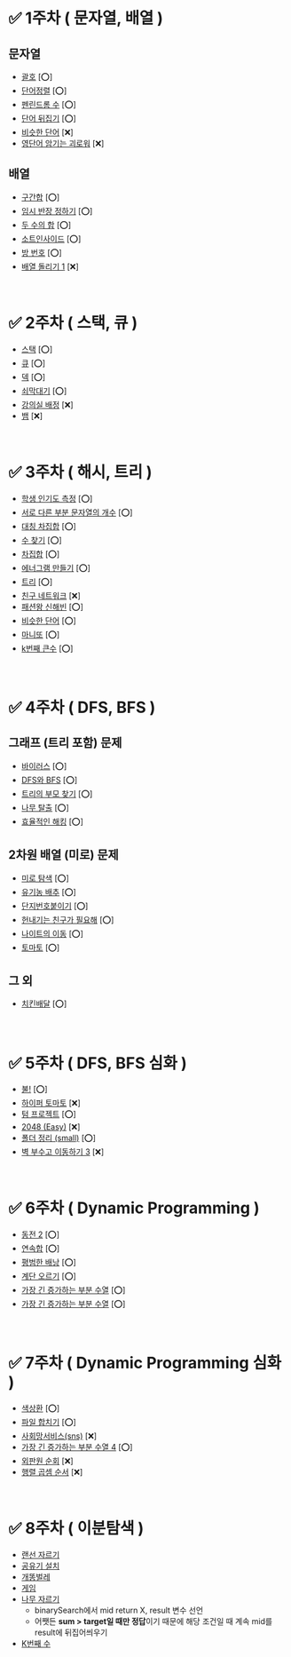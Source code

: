 # ✅ 1주차 ( 문자열, 배열 )

## 문자열
- [괄호](https://www.acmicpc.net/problem/9012) [⭕]
- [단어정렬](https://www.acmicpc.net/problem/1181) [⭕]
- [펜린드롬 수](https://www.acmicpc.net/problem/1259) [⭕]
- [단어 뒤집기](https://www.acmicpc.net/problem/9093) [⭕]
- [비슷한 단어](https://www.acmicpc.net/problem/1411) [❌]
- [영단어 암기는 괴로워](https://www.acmicpc.net/problem/20920) [❌]

## 배열
- [구간합](https://www.acmicpc.net/problem/11659) [⭕]
- [임시 반장 정하기](https://www.acmicpc.net/problem/1268) [⭕] 
- [두 수의 합](https://www.acmicpc.net/problem/3273) [⭕]
- [소트인사이드](https://www.acmicpc.net/problem/1427) [⭕]
- [방 번호](https://www.acmicpc.net/problem/1475) [⭕]
- [배열 돌리기 1](https://www.acmicpc.net/problem/16926) [❌]
<br>

# ✅ 2주차 ( 스택, 큐 )

- [스택](https://www.acmicpc.net/problem/10828) [⭕]
- [큐](https://www.acmicpc.net/problem/10845) [⭕]
- [덱](https://www.acmicpc.net/problem/10866) [⭕]
- [쇠막대기](https://www.acmicpc.net/problem/10799) [⭕]
- [강의실 배정](https://www.acmicpc.net/problem/11000) [❌]
- [뱀](https://www.acmicpc.net/problem/3190) [❌]
<br>

# ✅ 3주차 ( 해시, 트리 )

- [학생 인기도 측정](https://www.acmicpc.net/problem/25325) [⭕]
- [서로 다른 부분 문자열의 개수](https://www.acmicpc.net/problem/11478) [⭕]
- [대칭 차집합](https://www.acmicpc.net/problem/1269) [⭕]
- [수 찾기](https://www.acmicpc.net/problem/1920) [⭕]
- [차집합](https://www.acmicpc.net/problem/1822) [⭕]
- [에너그램 만들기](https://www.acmicpc.net/problem/1919) [⭕]
- [트리](https://www.acmicpc.net/problem/1068) [⭕]
- [친구 네트워크](https://www.acmicpc.net/problem/4195) [❌]
- [패션왕 신해빈](https://www.acmicpc.net/problem/9375) [⭕]
- [비슷한 단어](https://www.acmicpc.net/problem/2179) [⭕]
- [마니또](https://www.acmicpc.net/problem/5107) [⭕]
- [k번째 큰수](https://github.com/practice-codingtest-java/wooyong/blob/main/3%EC%A3%BC%EC%B0%A8/%EA%B0%9C%EC%9D%B8/README.md) [⭕]
<br>

# ✅ 4주차 ( DFS, BFS )

## 그래프 (트리 포함) 문제
- [바이러스](https://www.acmicpc.net/problem/2606) [⭕]
- [DFS와 BFS](https://www.acmicpc.net/problem/1260) [⭕]
- [트리의 부모 찾기](https://www.acmicpc.net/problem/11725) [⭕]
- [나무 탈출](https://www.acmicpc.net/problem/15900) [⭕]
- [효율적인 해킹](https://www.acmicpc.net/problem/1325) [⭕]

## 2차원 배열 (미로) 문제
- [미로 탐색](https://www.acmicpc.net/problem/2178) [⭕]
- [유기농 배추](https://www.acmicpc.net/problem/1012) [⭕]
- [단지번호붙이기](https://www.acmicpc.net/problem/2667) [⭕]
- [헌내기는 친구가 필요해](https://www.acmicpc.net/problem/21736) [⭕]
- [나이트의 이동](https://www.acmicpc.net/problem/7562) [⭕]
- [토마토](https://www.acmicpc.net/problem/7576) [⭕]

## 그 외
- [치킨배달](https://www.acmicpc.net/problem/15686) [⭕]
<br>

# ✅ 5주차 ( DFS, BFS 심화 )

- [불!](https://www.acmicpc.net/problem/4179) [⭕]
- [하이퍼 토마토](https://www.acmicpc.net/problem/17114) [❌]
- [텀 프로젝트](https://www.acmicpc.net/problem/9466) [⭕]
- [2048 (Easy)](https://www.acmicpc.net/problem/12100) [❌]
- [폴더 정리 (small)](https://www.acmicpc.net/problem/22860) [⭕]
- [벽 부수고 이동하기 3](https://www.acmicpc.net/problem/16933) [❌]
<br>

# ✅ 6주차 ( Dynamic Programming )

- [동전 2](https://www.acmicpc.net/problem/2294) [⭕]
- [연속합](https://www.acmicpc.net/problem/1912) [⭕]
- [평범한 배낭](https://www.acmicpc.net/problem/12865) [⭕]
- [계단 오르기](https://www.acmicpc.net/problem/2579) [⭕]
- [가장 긴 증가하는 부분 수열](https://www.acmicpc.net/problem/11053) [⭕]
- [가장 긴 증가하는 부분 수열](https://www.acmicpc.net/problem/11722) [⭕]
<br>

# ✅ 7주차 ( Dynamic Programming 심화 )

- [색상환](https://www.acmicpc.net/problem/2482) [⭕]
- [파일 합치기](https://www.acmicpc.net/problem/11066) [⭕]
- [사회망서비스(sns)](https://www.acmicpc.net/problem/2533) [❌]
- [가장 긴 증가하는 부분 수열 4](https://www.acmicpc.net/problem/14002) [⭕]
- [외판원 순회](https://www.acmicpc.net/problem/2098) [❌]
- [행렬 곱셈 순서](https://www.acmicpc.net/problem/11049) [❌]
<br>

# ✅ 8주차 ( 이분탐색 )

- [랜선 자르기](https://www.acmicpc.net/problem/1654)
- [공유기 설치](https://www.acmicpc.net/problem/2110)
- [개똥벌레](https://www.acmicpc.net/problem/3020)
- [게임](https://www.acmicpc.net/problem/1072)
- [나무 자르기](https://www.acmicpc.net/problem/2805)
  - binarySearch에서 mid return X, result 변수 선언
  - 어쨋든 **sum > target일 때만 정답**이기 때문에 해당 조건일 때 계속 mid를 result에 뒤집어씌우기
- [K번째 수](https://www.acmicpc.net/problem/1300)
